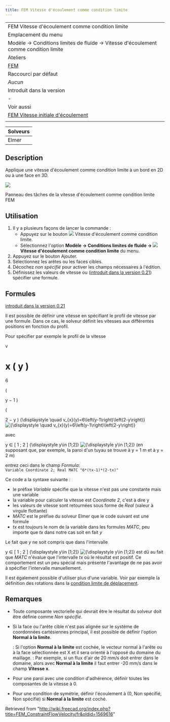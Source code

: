 ```yaml
---
title: FEM Vitesse d'écoulement comme condition limite
---
```

|  |
| --- |
| FEM Vitesse d'écoulement comme condition limite |
| Emplacement du menu |
| Modèle → Conditions limites de fluide → Vitesse d'écoulement comme condition limite |
| Ateliers |
| [FEM](/FEM_Workbench/fr "FEM Workbench/fr") |
| Raccourci par défaut |
| *Aucun* |
| Introduit dans la version |
| - |
| Voir aussi |
| [FEM Vitesse initiale d'écoulement](/FEM_ConstraintInitialFlowVelocity/fr "FEM ConstraintInitialFlowVelocity/fr") |
|  |

| Solveurs |
| --- |
| Elmer |

## Description

Applique une vitesse d'écoulement comme condition limite à un bord en 2D ou à une face en 3D.

![](/images/FEM_FlowVelocity_dialog.png)

Panneau des tâches de la vitesse d'écoulement comme condition limite FEM

## Utilisation

1. Il y a plusieurs façons de lancer la commande :
   * Appuyez sur le bouton ![](/images/FEM_ConstraintFlowVelocity.svg) Vitesse d'écoulement comme condition limite.
   * Sélectionnez l'option **Modèle → Conditions limites de fluide → ![](/images/FEM_ConstraintFlowVelocity.svg) Vitesse d'écoulement comme condition limite** du menu.
2. Appuyez sur le bouton Ajouter.
3. Sélectionnez les arêtes ou les faces cibles.
4. Décochez *non spécifié* pour activer les champs nécessaires à l'édition.
5. Définissez les valeurs de vitesse ou ([introduit dans la version 0.21](/Release_notes_0.21/fr "Release notes 0.21/fr")) spécifier une formule.

## Formules

[introduit dans la version 0.21](/Release_notes_0.21/fr "Release notes 0.21/fr")

Il est possible de définir une vitesse en spécifiant le profil de vitesse par une formule. Dans ce cas, le solveur définit les vitesses aux différentes positions en fonction du profil.

Pour spécifier par exemple le profil de la vitesse

v

x
(
y
)
=
6

(

y
−
1
)

(

2
−
y
)
{\displaystyle \quad v\_{x}(y)=6\left(y-1\right)\left(2-y\right)}
![{\displaystyle \quad v_{x}(y)=6\left(y-1\right)\left(2-y\right)}](https://wikimedia.org/api/rest_v1/media/math/render/svg/2fe4cb7c84745bf581b03f0a56f6fa9d98b26efa)

avec 

y
∈
[
1
;
2
]
{\displaystyle y\in [1;2]}
![{\displaystyle y\in [1;2]}](https://wikimedia.org/api/rest_v1/media/math/render/svg/5fdf17abdf0ea2dcb14dbb559479595d59a7d6c4) (en supposant que, par exemple, la paroi d'un tuyau se trouve à y = 1 m et à y = 2 m)

entrez ceci dans le champ *Formula*:  
 `Variable Coordinate 2; Real MATC "6*(tx-1)*(2-tx)"`

Ce code a la syntaxe suivante :

* le préfixe *Variable* spécifie que la vitesse n'est pas une constante mais une variable
* la variable pour calculer la vitesse est *Coordinate 2*, c'est à dire y
* les valeurs de vitesse sont retournées sous forme de *Real* (valeur à virgule flottante)
* *MATC* est le préfixe du solveur Elmer que le code suivant est une formule
* *tx* est toujours le nom de la variable dans les formules *MATC*, peu importe que *tx* dans notre cas soit en fait *y*

Le fait que *y* ne soit compris que dans l'intervalle 

y
∈
[
1
;
2
]
{\displaystyle y\in [1;2]}
![{\displaystyle y\in [1;2]}](https://wikimedia.org/api/rest_v1/media/math/render/svg/5fdf17abdf0ea2dcb14dbb559479595d59a7d6c4) est dû au fait que *MATC* n'évalue que l'intervalle *tx* où le résultat est positif. Ce comportement est un peu spécial mais présente l'avantage de ne pas avoir à spécifier l'intervalle manuellement.

Il est également possible d'utiliser plus d'une variable. Voir par exemple la définition des rotations dans la [condition limite de déplacement](/FEM_ConstraintDisplacement/fr#Rotations "FEM ConstraintDisplacement/fr").

## Remarques

* Toute composante vectorielle qui devrait être le résultat du solveur doit être définie comme *Non spécifié*.
* Si la face ou l'arête cible n'est pas alignée sur le système de coordonnées cartésiennes principal, il est possible de définir l'option **Normal à la limite**.

  :   Si l'option **Normal à la limite** est cochée, le vecteur normal à l'arête ou à la face sélectionnée est X et il sera orienté à l'opposé du domaine du maillage.
  :   Par exemple, si un flux d'air de 20 mm/s doit entrer dans le domaine, alors avec **Normal à la limite** il faut entrer -20 mm/s dans le champ **Vitesse x**.

* Pour une paroi avec une condition d'adhérence, définir toutes les composantes de la vitesse à 0.
* Pour une condition de symétrie, définir l'écoulement à (0, Non spécifié, Non spécifié) si **Normal à la limite** est coché.

Retrieved from "<http://wiki.freecad.org/index.php?title=FEM_ConstraintFlowVelocity/fr&oldid=1569616>"